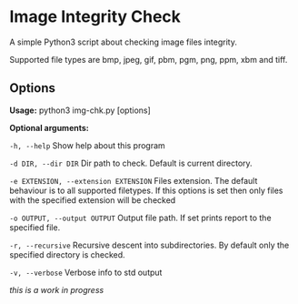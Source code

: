 Image Integrity Check
==========================
A simple Python3 script about checking image files integrity.

Supported file types are bmp, jpeg, gif, pbm, pgm, png, ppm, xbm and tiff.

Options
-------

**Usage:** python3 img-chk.py [options]

**Optional arguments:**
  
  `-h, --help`                              Show help about this program
  
   `-d DIR, --dir DIR`                      Dir path to check. Default is current directory.
   
   `-e EXTENSION, --extension EXTENSION`    Files extension. The default behaviour is to all supported
                                            filetypes. If this options is set then only files with the 
                                            specified extension will be checked
   
   `-o OUTPUT, --output OUTPUT`             Output file path. If set prints report to the specified file.
   
   `-r, --recursive`                        Recursive descent into subdirectories. By default only the specified
                                            directory is checked.
   
   `-v, --verbose`                          Verbose info to std output


 
*this is a work in progress*